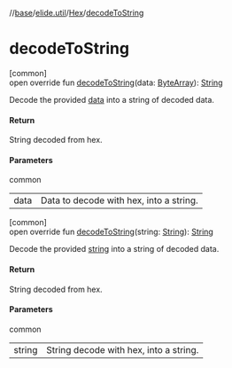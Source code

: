 //[base](../../../index.md)/[elide.util](../index.md)/[Hex](index.md)/[decodeToString](decode-to-string.md)

# decodeToString

[common]\
open override fun [decodeToString](decode-to-string.md)(data: [ByteArray](https://kotlinlang.org/api/latest/jvm/stdlib/kotlin/-byte-array/index.html)): [String](https://kotlinlang.org/api/latest/jvm/stdlib/kotlin/-string/index.html)

Decode the provided [data](decode-to-string.md) into a string of decoded data.

#### Return

String decoded from hex.

#### Parameters

common

| | |
|---|---|
| data | Data to decode with hex, into a string. |

[common]\
open override fun [decodeToString](decode-to-string.md)(string: [String](https://kotlinlang.org/api/latest/jvm/stdlib/kotlin/-string/index.html)): [String](https://kotlinlang.org/api/latest/jvm/stdlib/kotlin/-string/index.html)

Decode the provided [string](decode-to-string.md) into a string of decoded data.

#### Return

String decoded from hex.

#### Parameters

common

| | |
|---|---|
| string | String decode with hex, into a string. |
